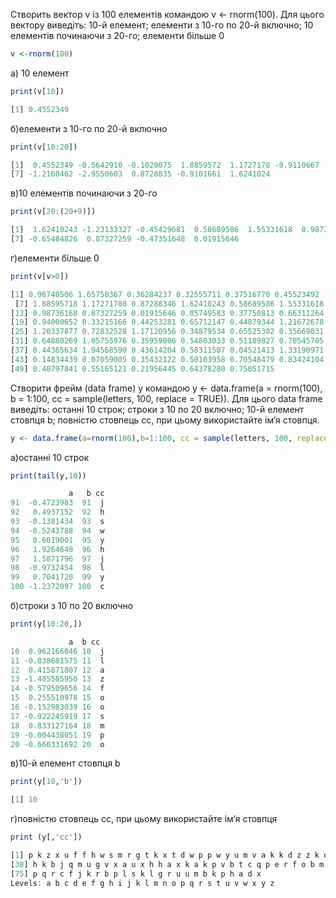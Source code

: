Створить вектор v із 100 елементів командою v <- rnorm(100). Для цього
вектору виведіть: 10-й елемент; елементи з 10-го по 20-й включно; 10
елементів починаючи з 20-го; елементи більше 0
```R
v <-rnorm(100)
```
а) 10 елемент 
```R
print(v[10])
```
```R
[1] 0.4552349
```
б)елементи з 10-го по 20-й включно
```R
print(v[10:20])
```
```R 
[1]  0.4552349 -0.5642910 -0.1020075  1.8859572  1.1727178 -0.9110667
[7] -1.2160462 -2.9550603  0.8728835 -0.9101661  1.6241024
```
в)10 елементів починаючи з 20-го
```R
print(v[20:(20+9)])
```
```R
[1]  1.62410243 -1.23133327 -0.45429681  0.58689586  1.55331618  0.98736168
[7] -0.65484826  0.87327259 -0.47351648  0.01915646
```
г)елементи більше 0
```R
print(v[v>0])
```
```R
[1] 0.96740506 1.65758367 0.36284237 0.32555711 0.37516770 0.45523492
 [7] 1.88595718 1.17271780 0.87288346 1.62410243 0.58689586 1.55331618
[13] 0.98736168 0.87327259 0.01915646 0.05749583 0.37750813 0.66311264
[19] 0.94000652 0.33215166 0.44253281 0.65712147 0.44879344 1.21672678
[25] 1.20337877 0.72832528 1.17120956 0.34879534 0.65525302 0.35669031
[31] 0.64880269 1.05755976 0.35959006 0.54803033 0.51189827 0.70545705
[37] 0.44365634 1.94568590 0.43614204 0.58311507 0.04521413 1.33190971
[43] 0.14834439 0.07059005 0.35432122 0.50103958 0.70548479 0.83424104
[49] 0.40797841 0.55165121 0.21956445 0.64378280 0.75051715
```
Створити фрейм (data frame) y командою y <- data.frame(a = rnorm(100), b
= 1:100, cc = sample(letters, 100, replace = TRUE)). Для цього data frame
виведіть: останні 10 строк; строки з 10 по 20 включно; 10-й елемент
стовпця b; повністю стовпець cc, при цьому використайте ім’я стовпця.
```R
y <- data.frame(a=rnorm(100),b=1:100, cc = sample(letters, 100, replace = TRUE))
```
а)останні 10 строк
```R
print(tail(y,10))
```
```R
             a   b cc
91  -0.4723903  91  j
92   0.4937152  92  h
93  -0.1381434  93  s
94  -0.5243788  94  w
95   0.6019001  95  y
96   1.9264640  96  h
97   1.5871796  97  j
98  -0.9732454  98  l
99   0.7041720  99  y
100 -1.2372097 100  c
```
б)строки з 10 по 20 включно
```R
print(y[10:20,])
```
```R
             a  b cc
10  0.962166046 10  j
11 -0.838681575 11  l
12  0.415871807 12  a
13 -1.485585950 13  z
14 -0.579509656 14  f
15  0.255510978 15  o
16 -0.152983039 16  o
17 -0.922245919 17  s
18  0.833127164 18  m
19 -0.004438051 19  p
20 -0.660331692 20  o
```
в)10-й елемент стовпця b
``` R
print(y[10,'b'])
```
```R
[1] 10
```
г)повністю стовпець cc, при цьому використайте ім’я стовпця
``` R
print (y[,'cc'])
```
```R
[1] p k z x u f f h w s m r g t k x t d w p p w y u m v a k k d z z k o b c z
[38] h k b j q m u g v x a u x h h a x k a k p v b t c q p e r f o b m f y n i
[75] p q r c f j k r b p l s k l g r u u m b k p h a d x
Levels: a b c d e f g h i j k l m n o p q r s t u v w x y z
```


 
